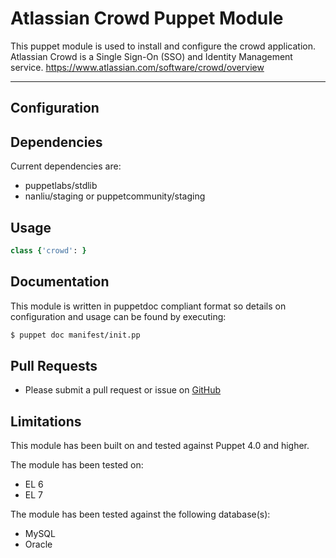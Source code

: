 # Atlassian Crowd Puppet Module


 This puppet module is used to install and configure the crowd application.
 Atlassian Crowd is a Single Sign-On (SSO) and Identity Management service.
 https://www.atlassian.com/software/crowd/overview


* * *

## Configuration


## Dependencies

Current dependencies are:

 * puppetlabs/stdlib
 * nanliu/staging or puppetcommunity/staging

## Usage

```ruby
class {'crowd': }
```

## Documentation

 This module is written in puppetdoc compliant format so details on
 configuration and usage can be found by executing:

```bash
$ puppet doc manifest/init.pp
```

## Pull Requests

 * Please submit a pull request or issue on
   [GitHub](https://github.com/joshbeard/puppet-crowd)

## Limitations

 This module has been built on and tested against Puppet 4.0 and higher.

 The module has been tested on:

 * EL 6
 * EL 7

 The module has been tested against the following database(s):

 * MySQL
 * Oracle
